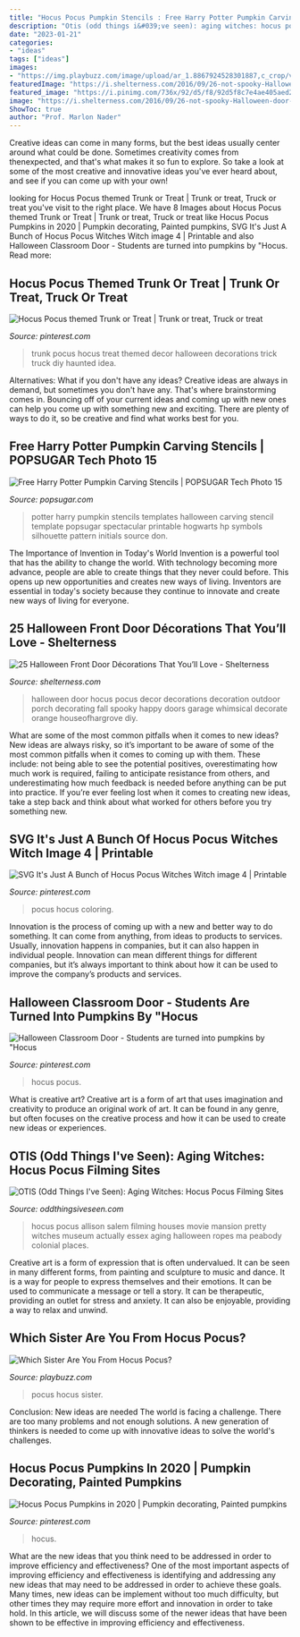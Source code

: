 ```yaml
---
title: "Hocus Pocus Pumpkin Stencils : Free Harry Potter Pumpkin Carving Stencils"
description: "Otis (odd things i&#039;ve seen): aging witches: hocus pocus filming sites"
date: "2023-01-21"
categories:
- "ideas"
tags: ["ideas"]
images:
- "https://img.playbuzz.com/image/upload/ar_1.8867924528301887,c_crop/v1570750839/nvb8mahcwmt0o9e8f6bz.jpg"
featuredImage: "https://i.shelterness.com/2016/09/26-not-spooky-Halloween-door-decor-in-orange-and-black.jpg"
featured_image: "https://i.pinimg.com/736x/92/d5/f8/92d5f8c7e4ae405aed22f41cfa682ec8.jpg"
image: "https://i.shelterness.com/2016/09/26-not-spooky-Halloween-door-decor-in-orange-and-black.jpg"
ShowToc: true
author: "Prof. Marlon Nader"
---
```



Creative ideas can come in many forms, but the best ideas usually center around what could be done. Sometimes creativity comes from thenexpected, and that's what makes it so fun to explore. So take a look at some of the most creative and innovative ideas you've ever heard about, and see if you can come up with your own!

	

		
looking for Hocus Pocus themed Trunk or Treat | Trunk or treat, Truck or treat you've visit to the right place. We have 8 Images about Hocus Pocus themed Trunk or Treat | Trunk or treat, Truck or treat like Hocus Pocus Pumpkins in 2020 | Pumpkin decorating, Painted pumpkins, SVG It&#039;s Just A Bunch of Hocus Pocus Witches Witch image 4 | Printable and also Halloween Classroom Door - Students are turned into pumpkins by &quot;Hocus. Read more:
		
    
## Hocus Pocus Themed Trunk Or Treat | Trunk Or Treat, Truck Or Treat

<img loading=lazy src="https://i.pinimg.com/736x/92/d5/f8/92d5f8c7e4ae405aed22f41cfa682ec8.jpg" onerror="this.onerror=null;this.src='https://tse2.mm.bing.net/th?id=OIP.r6UZa0EnhaQlZlAZyI8QtQHaJ3&amp;pid=15.1';" alt="Hocus Pocus themed Trunk or Treat | Trunk or treat, Truck or treat">

_Source: pinterest.com_

>trunk pocus hocus treat themed decor halloween decorations trick truck diy haunted idea. 

	

Alternatives: What if you don't have any ideas?
Creative ideas are always in demand, but sometimes you don't have any. That's where brainstorming comes in. Bouncing off of your current ideas and coming up with new ones can help you come up with something new and exciting. There are plenty of ways to do it, so be creative and find what works best for you.

    
## Free Harry Potter Pumpkin Carving Stencils | POPSUGAR Tech Photo 15

<img loading=lazy src="https://media1.popsugar-assets.com/files/thumbor/2PIVo7ozfteErCjdHr6iuuSyBnk/fit-in/728xorig/filters:format_auto-!!-:strip_icc-!!-/2016/09/05/876/n/41570443/7789195a_hp_logo/i/Free-Harry-Potter-Pumpkin-Templates.jpg" onerror="this.onerror=null;this.src='https://tse1.mm.bing.net/th?id=OIP.PMTAkQdZ5VEBnx_6f8oLowHaHa&amp;pid=15.1';" alt="Free Harry Potter Pumpkin Carving Stencils | POPSUGAR Tech Photo 15">

_Source: popsugar.com_

>potter harry pumpkin stencils templates halloween carving stencil template popsugar spectacular printable hogwarts hp symbols silhouette pattern initials source don. 

	

The Importance of Invention in Today's World
Invention is a powerful tool that has the ability to change the world. With technology becoming more advance, people are able to create things that they never could before. This opens up new opportunities and creates new ways of living. Inventors are essential in today's society because they continue to innovate and create new ways of living for everyone.

    
## 25 Halloween Front Door Décorations That You’ll Love - Shelterness

<img loading=lazy src="https://i.shelterness.com/2016/09/26-not-spooky-Halloween-door-decor-in-orange-and-black.jpg" onerror="this.onerror=null;this.src='https://tse1.mm.bing.net/th?id=OIP.5zZ1X6IMykVk9El6mhnmXwHaJ3&amp;pid=15.1';" alt="25 Halloween Front Door Décorations That You’ll Love - Shelterness">

_Source: shelterness.com_

>halloween door hocus pocus decor decorations decoration outdoor porch decorating fall spooky happy doors garage whimsical decorate orange houseofhargrove diy. 

	

What are some of the most common pitfalls when it comes to new ideas?
New ideas are always risky, so it’s important to be aware of some of the most common pitfalls when it comes to coming up with them. These include: not being able to see the potential positives, overestimating how much work is required, failing to anticipate resistance from others, and underestimating how much feedback is needed before anything can be put into practice. If you’re ever feeling lost when it comes to creating new ideas, take a step back and think about what worked for others before you try something new.

    
## SVG It&#039;s Just A Bunch Of Hocus Pocus Witches Witch Image 4 | Printable

<img loading=lazy src="https://i.pinimg.com/736x/61/f3/77/61f377b3e86c4dbb014ea8bed9d5958f.jpg" onerror="this.onerror=null;this.src='https://tse3.mm.bing.net/th?id=OIP.QlH1krLhQCLRmXOu7fnImQHaIF&amp;pid=15.1';" alt="SVG It&#039;s Just A Bunch of Hocus Pocus Witches Witch image 4 | Printable">

_Source: pinterest.com_

>pocus hocus coloring. 

	

Innovation is the process of coming up with a new and better way to do something. It can come from anything, from ideas to products to services. Usually, innovation happens in companies, but it can also happen in individual people. Innovation can mean different things for different companies, but it’s always important to think about how it can be used to improve the company’s products and services.

    
## Halloween Classroom Door - Students Are Turned Into Pumpkins By &quot;Hocus

<img loading=lazy src="https://i.pinimg.com/originals/eb/9b/95/eb9b958e1a2d7a7181f41a09f3f1d60b.jpg" onerror="this.onerror=null;this.src='https://tse3.mm.bing.net/th?id=OIP.PQsH3kM3J0wEvc3MFR-sPQHaJ4&amp;pid=15.1';" alt="Halloween Classroom Door - Students are turned into pumpkins by &quot;Hocus">

_Source: pinterest.com_

>hocus pocus. 

	

What is creative art?
Creative art is a form of art that uses imagination and creativity to produce an original work of art. It can be found in any genre, but often focuses on the creative process and how it can be used to create new ideas or experiences.

    
## OTIS (Odd Things I&#039;ve Seen): Aging Witches: Hocus Pocus Filming Sites

<img loading=lazy src="http://3.bp.blogspot.com/-SgK3BgLnhZc/UkI3JrB5MqI/AAAAAAAADMM/5L01HthqufY/s1600/Hocus+Pocus+17.jpg" onerror="this.onerror=null;this.src='https://tse2.mm.bing.net/th?id=OIP.cQUSL4ngyY08Q7wpts7xqQHaD8&amp;pid=15.1';" alt="OTIS (Odd Things I&#039;ve Seen): Aging Witches: Hocus Pocus Filming Sites">

_Source: oddthingsiveseen.com_

>hocus pocus allison salem filming houses movie mansion pretty witches museum actually essex aging halloween ropes ma peabody colonial places. 

	

Creative art is a form of expression that is often undervalued. It can be seen in many different forms, from painting and sculpture to music and dance. It is a way for people to express themselves and their emotions. It can be used to communicate a message or tell a story. It can be therapeutic, providing an outlet for stress and anxiety. It can also be enjoyable, providing a way to relax and unwind.

    
## Which Sister Are You From Hocus Pocus?

<img loading=lazy src="https://img.playbuzz.com/image/upload/ar_1.8867924528301887,c_crop/v1570750839/nvb8mahcwmt0o9e8f6bz.jpg" onerror="this.onerror=null;this.src='https://tse1.mm.bing.net/th?id=OIP.zJXrK25H5skFNgmGhWzqMgHaD7&amp;pid=15.1';" alt="Which Sister Are You From Hocus Pocus?">

_Source: playbuzz.com_

>pocus hocus sister. 

	

Conclusion: New ideas are needed
The world is facing a challenge. There are too many problems and not enough solutions. A new generation of thinkers is needed to come up with innovative ideas to solve the world's challenges.

    
## Hocus Pocus Pumpkins In 2020 | Pumpkin Decorating, Painted Pumpkins

<img loading=lazy src="https://i.pinimg.com/736x/b0/d2/d6/b0d2d61932e750f915b695ae7bbab018.jpg" onerror="this.onerror=null;this.src='https://tse4.mm.bing.net/th?id=OIP.gR-QaSSRw26taN-GYqUzWwHaFj&amp;pid=15.1';" alt="Hocus Pocus Pumpkins in 2020 | Pumpkin decorating, Painted pumpkins">

_Source: pinterest.com_

>hocus. 

	

What are the new ideas that you think need to be addressed in order to improve efficiency and effectiveness?
One of the most important aspects of improving efficiency and effectiveness is identifying and addressing any new ideas that may need to be addressed in order to achieve these goals. Many times, new ideas can be implement without too much difficulty, but other times they may require more effort and innovation in order to take hold. In this article, we will discuss some of the newer ideas that have been shown to be effective in improving efficiency and effectiveness.

